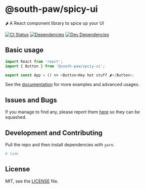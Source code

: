 # @south-paw/spicy-ui

🌶️ A React component library to spice up your UI

[![CI Status](https://github.com/South-Paw/spicy-ui/workflows/CI/badge.svg)](https://github.com/South-Paw/spicy-ui/actions?query=workflow%3ACI)
[![Dependencies](https://david-dm.org/South-Paw/spicy-ui/status.svg)](https://david-dm.org/South-Paw/spicy-ui)
[![Dev Dependencies](https://david-dm.org/South-Paw/spicy-ui/dev-status.svg)](https://david-dm.org/South-Paw/spicy-ui?type=dev)

## Basic usage

```js
import React from 'react';
import { Button } from '@south-paw/spciy-ui';

export const App = () => <Button>Hey hot stuff 🌶️</Button>;
```

See the [documentation](https://spicy-ui.netlify.com/) for more examples and advanced usages.

## Issues and Bugs

If you manage to find any, please report them [here](https://github.com/South-Paw/spicy-ui/issues) so they can be squashed.

## Development and Contributing

Pull the repo and then install dependencies with `yarn`.

```bash
# todo
```

## License

MIT, see the [LICENSE](./LICENSE) file.
